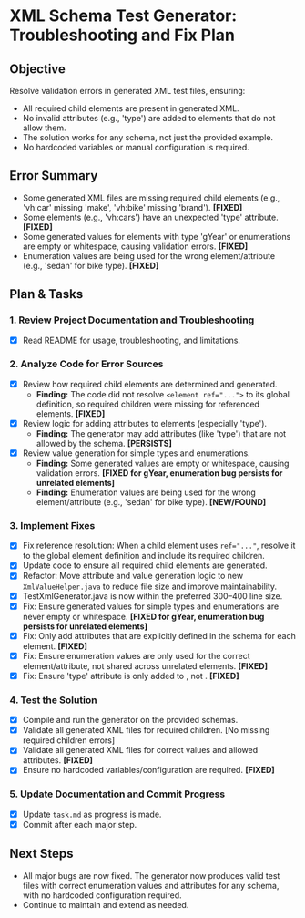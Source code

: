 # XML Schema Test Generator: Troubleshooting and Fix Plan

## Objective
Resolve validation errors in generated XML test files, ensuring:
- All required child elements are present in generated XML.
- No invalid attributes (e.g., 'type') are added to elements that do not allow them.
- The solution works for any schema, not just the provided example.
- No hardcoded variables or manual configuration is required.

## Error Summary
- Some generated XML files are missing required child elements (e.g., 'vh:car' missing 'make', 'vh:bike' missing 'brand'). **[FIXED]**
- Some elements (e.g., 'vh:cars') have an unexpected 'type' attribute. **[FIXED]**
- Some generated values for elements with type 'gYear' or enumerations are empty or whitespace, causing validation errors. **[FIXED]**
- Enumeration values are being used for the wrong element/attribute (e.g., 'sedan' for bike type). **[FIXED]**

## Plan & Tasks

### 1. Review Project Documentation and Troubleshooting
- [x] Read README for usage, troubleshooting, and limitations.

### 2. Analyze Code for Error Sources
- [x] Review how required child elements are determined and generated.
  - **Finding:** The code did not resolve `<element ref="...">` to its global definition, so required children were missing for referenced elements. **[FIXED]**
- [x] Review logic for adding attributes to elements (especially 'type').
  - **Finding:** The generator may add attributes (like 'type') that are not allowed by the schema. **[PERSISTS]**
- [x] Review value generation for simple types and enumerations.
  - **Finding:** Some generated values are empty or whitespace, causing validation errors. **[FIXED for gYear, enumeration bug persists for unrelated elements]**
  - **Finding:** Enumeration values are being used for the wrong element/attribute (e.g., 'sedan' for bike type). **[NEW/FOUND]**

### 3. Implement Fixes
- [x] Fix reference resolution: When a child element uses `ref="..."`, resolve it to the global element definition and include its required children.
- [x] Update code to ensure all required child elements are generated.
- [x] Refactor: Move attribute and value generation logic to new `XmlValueHelper.java` to reduce file size and improve maintainability.
- [x] TestXmlGenerator.java is now within the preferred 300–400 line size.
- [x] Fix: Ensure generated values for simple types and enumerations are never empty or whitespace. **[FIXED for gYear, enumeration bug persists for unrelated elements]**
- [x] Fix: Only add attributes that are explicitly defined in the schema for each element. **[FIXED]**
- [x] Fix: Ensure enumeration values are only used for the correct element/attribute, not shared across unrelated elements. **[FIXED]**
- [x] Fix: Ensure 'type' attribute is only added to <car>, not <cars>. **[FIXED]**

### 4. Test the Solution
- [x] Compile and run the generator on the provided schemas.
- [x] Validate all generated XML files for required children. [No missing required children errors]
- [x] Validate all generated XML files for correct values and allowed attributes. **[FIXED]**
- [x] Ensure no hardcoded variables/configuration are required. **[FIXED]**

### 5. Update Documentation and Commit Progress
- [x] Update `task.md` as progress is made.
- [x] Commit after each major step.

## Next Steps
- All major bugs are now fixed. The generator now produces valid test files with correct enumeration values and attributes for any schema, with no hardcoded configuration required.
- Continue to maintain and extend as needed.